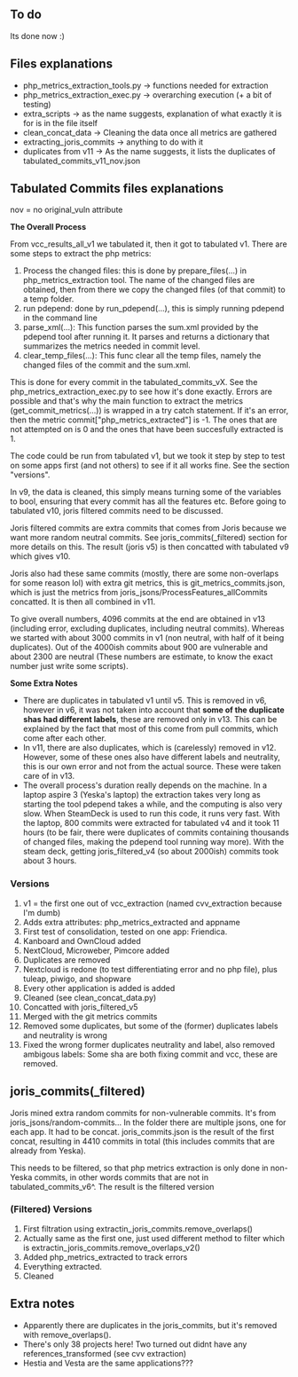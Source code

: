 ## To do
Its done now :)
        

## Files explanations
- php_metrics_extraction_tools.py -> functions needed for extraction
- php_metrics_extraction_exec.py -> overarching execution (+ a bit of testing)
- extra_scripts -> as the name suggests, explanation of what exactly it is for is in the file itself
- clean_concat_data -> Cleaning the data once all metrics are gathered
- extracting_joris_commits -> anything to do with it
- duplicates from v11 -> As the name suggests, it lists the duplicates of tabulated_commits_v11_nov.json
## Tabulated Commits files explanations

nov = no original_vuln attribute

**The Overall Process**

From vcc_results_all_v1 we tabulated it, then it got to tabulated v1. There are some steps to extract the php metrics:
1. Process the changed files: this is done by prepare_files(...) in php_metrics_extraction tool. The name of the changed files are obtained, then from there we copy the changed files (of that commit) to a temp folder.
2. run pdepend: done by run_pdepend(...), this is simply running pdepend in the command line
3. parse_xml(...): This function parses the sum.xml provided by the pdepend tool after running it. It parses and returns a dictionary that summarizes the metrics needed in commit level.
4. clear_temp_files(...): This func clear all the temp files, namely the changed files of the commit and the sum.xml.

This is done for every commit in the tabulated_commits_vX. See the php_metrics_extraction_exec.py to see how it's done exactly. Errors are possible and that's why the main function to extract the metrics (get_commit_metrics(...)) is wrapped in a try catch statement. If it's an error, then the metric commit["php_metrics_extracted"] is -1. The ones that are not attempted on is 0 and the ones that have been succesfully extracted is 1.

The code could be run from tabulated v1, but we took it step by step to test on some apps first (and not others) to see if it all works fine. See the section "versions".

In v9, the data is cleaned, this simply means turning some of the variables to bool, ensuring that every commit has all the features etc. Before going to tabulated v10, joris filtered commits need to be discussed.

Joris filtered commits are extra commits that comes from Joris because we want more random neutral commits. See joris_commits(_filtered) section for more details on this. The result (joris v5) is then concatted with tabulated v9 which gives v10.

Joris also had these same commits (mostly, there are some non-overlaps for some reason lol) with extra git metrics, this is git_metrics_commits.json, which is just the metrics from joris_jsons/ProcessFeatures_allCommits concatted. It is then all combined in v11.

To give overall numbers, 4096 commits at the end are obtained in v13 (including error, excluding duplicates, including neutral commits). Whereas we started with about 3000 commits in v1 (non neutral, with half of it being duplicates). Out of the 4000ish commits about 900 are vulnerable and about 2300 are neutral (These numbers are estimate, to know the exact number just write some scripts).

**Some Extra Notes**

- There are duplicates in tabulated v1 until v5. This is removed in v6, however in v6, it was not taken into account that **some of the duplicate shas had different labels**, these are removed only in v13. This can be explained by the fact that most of this come from pull commits, which come after each other.
- In v11, there are also duplicates, which is (carelessly) removed in v12. However, some of these ones also have different labels and neutrality, this is our own error and not from the actual source. These were taken care of in v13.
- The overall process's duration really depends on the machine. In a laptop aspire 3 (Yeska's laptop) the extraction takes very long as starting the tool pdepend takes a while, and the computing is also very slow. When SteamDeck is used to run this code, it runs very fast. With the laptop, 800 commits were extracted for tabulated v4 and it took 11 hours (to be fair, there were duplicates of commits containing thousands of changed files, making the pdepend tool running way more). With the steam deck, getting joris_filtered_v4 (so about 2000ish) commits took about 3 hours.

### Versions
1. v1 = the first one out of vcc_extraction (named cvv_extraction because I'm dumb)
2. Adds extra attributes: php_metrics_extracted and appname
3. First test of consolidation, tested on one app: Friendica. 
4. Kanboard and OwnCloud added
5. NextCloud, Microweber, Pimcore added
6. Duplicates are removed
7. Nextcloud is redone (to test differentiating error and no php file), plus tuleap, piwigo, and shopware
8. Every other application is added is added
9. Cleaned (see clean_concat_data.py)
10. Concatted with joris_filtered_v5
11. Merged with the git metrics commits
12. Removed some duplicates, but some of the (former) duplicates labels and neutrality is wrong
13. Fixed the wrong former duplicates neutrality and label, also removed ambigous labels: Some sha are both fixing commit and vcc, these are removed.

## joris_commits(_filtered)
Joris mined extra random commits for non-vulnerable commits. It's from joris_jsons/random-commits... In the folder there are multiple jsons, one for each app. It had to be concat. joris_commits.json is the result of the first concat, resulting in 4410 commits in total (this includes commits that are already from Yeska). 

This needs to be filtered, so that php metrics extraction is only done in non-Yeska commits, in other words commits that are not in tabulated_commits_v6^. The result is the filtered version
### (Filtered) Versions
1. First filtration using extractin_joris_commits.remove_overlaps()
2. Actually same as the first one, just used different method to filter which is extractin_joris_commits.remove_overlaps_v2()
3. Added php_metrics_extracted to track errors
4. Everything extracted.
5. Cleaned

## Extra notes
- Apparently there are duplicates in the joris_commits, but it's removed with remove_overlaps().
- There's only 38 projects here! Two turned out didnt have any references_transformed (see cvv extraction)
- Hestia and Vesta are the same applications???